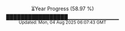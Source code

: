 <p align="center">
⏳Year Progress (58.97 %)<br>
█████████████████▁▁▁▁▁▁▁▁▁▁▁▁▁ <br>
<sub>Updated: Mon, 04 Aug 2025 06:07:43 GMT</sub>
</p>

